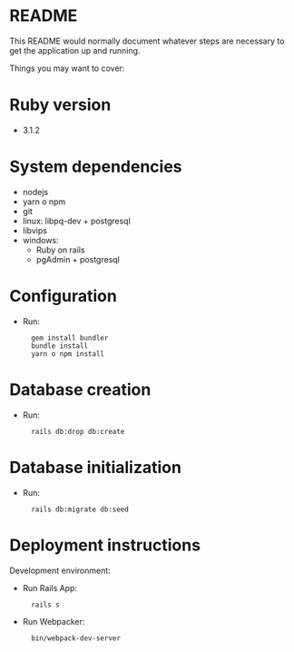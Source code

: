 # README

This README would normally document whatever steps are necessary to get the
application up and running.

Things you may want to cover:

# Ruby version
* 3.1.2

# System dependencies
* nodejs
* yarn o npm
* git
* linux: libpq-dev + postgresql
* libvips
* windows:
    - Ruby on rails
    - pgAdmin + postgresql

# Configuration
* Run:

        gem install bundler
        bundle install
        yarn o npm install
# Database creation
* Run:

        rails db:drop db:create
# Database initialization
* Run:

        rails db:migrate db:seed



# Deployment instructions

Development environment:
- Run Rails App:

        rails s
- Run Webpacker:

        bin/webpack-dev-server
